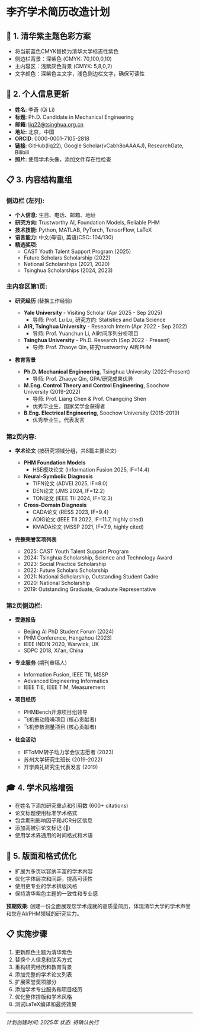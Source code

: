 # 李齐学术简历改造计划

## 🎨 **1. 清华紫主题色彩方案**
- 将当前蓝色CMYK替换为清华大学标志性紫色
- 侧边栏背景：深紫色 (CMYK: 70,100,0,10)
- 主内容区：浅紫灰色背景 (CMYK: 5,8,0,2)
- 文字颜色：深紫色主文字，浅色侧边栏文字，确保可读性

## 👤 **2. 个人信息更新**
- **姓名**: 李奇 (Qi Li) 
- **标题**: Ph.D. Candidate in Mechanical Engineering
- **邮箱**: liq22@tsinghua.org.cn
- **地址**: 北京，中国
- **ORCID**: 0000-0001-7105-2818
- **链接**: GitHub(liq22), Google Scholar(vCabh8oAAAAJ), ResearchGate, Bilibili
- **照片**: 使用学术头像，添加文件存在性检查

## 📋 **3. 内容结构重组**

### **侧边栏 (左列):**
- **个人信息**: 生日、电话、邮箱、地址
- **研究方向**: Trustworthy AI, Foundation Models, Reliable PHM
- **技术技能**: Python, MATLAB, PyTorch, TensorFlow, LaTeX
- **语言能力**: 中文(母语), 英语(CSC: 104/130)
- **精选奖项**: 
  - CAST Youth Talent Support Program (2025)
  - Future Scholars Scholarship (2022)
  - National Scholarships (2021, 2020)
  - Tsinghua Scholarships (2024, 2023)

### **主内容区第1页:**
- **研究经历** (替换工作经验)
  - **Yale University** - Visiting Scholar (Apr 2025 - Sep 2025)
    - 导师: Prof. Lu Lu, 研究方向: Statistics and Data Science
  - **AIR, Tsinghua University** - Research Intern (Apr 2022 - Sep 2022) 
    - 导师: Prof. Yuanchun Li, AI时间序列分析项目
  - **Tsinghua University** - Ph.D. Research (Sep 2022 - Present)
    - 导师: Prof. Zhaoye Qin, 研究trustworthy AI和PHM

- **教育背景**
  - **Ph.D. Mechanical Engineering**, Tsinghua University (2022-Present)
    - 导师: Prof. Zhaoye Qin, GPA/研究成果优异
  - **M.Eng. Control Theory and Control Engineering**, Soochow University (2019-2022)
    - 导师: Prof. Liang Chen & Prof. Changqing Shen
    - 优秀毕业生，国家奖学金获得者
  - **B.Eng. Electrical Engineering**, Soochow University (2015-2019)
    - 优秀毕业生，代表发言

### **第2页内容:**
- **学术论文** (按研究领域分组，共8篇主要论文)
  - **PHM Foundation Models**
    - HSE模块论文 (Information Fusion 2025, IF=14.4)
  - **Neural-Symbolic Diagnosis** 
    - TIFN论文 (ADVEI 2025, IF=8.0)
    - DEN论文 (JMS 2024, IF=12.2) 
    - TON论文 (IEEE TII 2024, IF=12.3)
  - **Cross-Domain Diagnosis**
    - CADA论文 (RESS 2023, IF=9.4)
    - ADIG论文 (IEEE TII 2022, IF=11.7, highly cited)
    - KMADA论文 (MSSP 2021, IF=7.9, highly cited)

- **完整荣誉奖项列表**
  - 2025: CAST Youth Talent Support Program
  - 2024: Tsinghua Scholarship, Science and Technology Award
  - 2023: Social Practice Scholarship  
  - 2022: Future Scholars Scholarship
  - 2021: National Scholarship, Outstanding Student Cadre
  - 2020: National Scholarship
  - 2019: Outstanding Graduate, Graduate Representative

### **第2页侧边栏:**
- **受邀报告**
  - Beijing AI PhD Student Forum (2024)
  - PHM Conference, Hangzhou (2023) 
  - IEEE INDIN 2020, Warwick, UK
  - SDPC 2018, Xi'an, China

- **专业服务** (期刊审稿人)
  - Information Fusion, IEEE TII, MSSP
  - Advanced Engineering Informatics
  - IEEE TIE, IEEE TIM, Measurement

- **项目经历**
  - PHMBench开源项目组领导
  - 飞机振动降噪项目 (核心贡献者)
  - 飞机参数测量项目 (核心贡献者)

- **社会活动**
  - IFToMM转子动力学会议志愿者 (2023)
  - 苏州大学研究生班长 (2019-2022)
  - 开学典礼研究生代表发言 (2019)

## 🎓 **4. 学术风格增强**
- 在姓名下添加研究重点和引用数 (600+ citations)
- 论文标题使用标准学术格式
- 包含期刊影响因子和JCR分区信息
- 添加高被引论文标记 (🌟)
- 使用学术界通用的时间格式和术语

## 📐 **5. 版面和格式优化**
- 扩展为多页以容纳丰富的学术内容
- 优化字体层次和间距，提高可读性
- 使用更专业的学术排版风格
- 保持清华紫色主题的一致性和专业感

**预期效果**: 创建一份全面展现您学术成就的高质量简历，体现清华大学的学术声誉和您在AI/PHM领域的研究实力。

## 📋 **实施步骤**
1. 更新颜色主题为清华紫色
2. 替换个人信息和联系方式
3. 重构研究经历和教育背景
4. 添加完整的学术论文列表
5. 扩展荣誉奖项部分
6. 添加学术专业服务和项目经历
7. 优化整体排版和学术风格
8. 测试LaTeX编译和最终效果

---
*计划创建时间: 2025年*
*状态: 待确认执行*